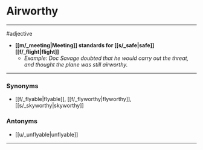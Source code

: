# Airworthy
---
#adjective
- **[[m/_meeting|Meeting]] standards for [[s/_safe|safe]] [[f/_flight|flight]]**
	- _Example: Doc Savage doubted that he would carry out the threat, and thought the plane was still airworthy._
---
### Synonyms
- [[f/_flyable|flyable]], [[f/_flyworthy|flyworthy]], [[s/_skyworthy|skyworthy]]
### Antonyms
- [[u/_unflyable|unflyable]]
---
